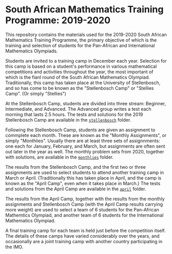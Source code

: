 # South African Mathematics Training Programme: 2019-2020

This repository contains the materials used for the 2019-2020 South African Mathematics Training Programme, the primary objective of which is the training and selection of students for the Pan-African and International Mathematics Olympiads.

Students are invited to a training camp in December each year. Selection for this camp is based on a student's performance in various mathematical competitions and activities throughout the year, the most important of which is the fianl round of the South African Mathematics Olympiad. Traditionally, this camp has taken place at the University of Stellenbosch, and so has come to be known as the "Stellenbosch Camp" or "Stellies Camp". (Or simply "Stellies")

At the Stellenbosch Camp, students are divided into three stream: Beginner, Intermediate, and Advanced. The Advanced group writes a test each morning that lasts 2.5 hours. The tests and solutions for the 2019 Stellenbosch Camp are available in the [`stellenbosch`](./stellenbosch) folder.

Following the Stellenbosch Camp, students are given an assignment to commplete each month. These are known as the "Monthly Assignments", or simply "Monthlies". Usually there are at least three sets of assignnments: one each for January, February, and March, but assignments are often sent out later in the year as well. The monthly problem sets from 2020, together with solutions, are available in the [`monthlies`](./monthlies) folder.

The results from the Stellenbosch Camp, and the first two or three assignments are used to select students to attend another training camp in March or April. (Traditionally this has taken place in April, and the camp is known as the "April Camp", even when it takes place in March.) The tests and solutions from the April Camp are available in the [`april`](./april) folder.

The results from the April Camp, together with the results from the monthly assignments and Stellenbosch Camp (with the April Camp results carrying more weight) are used to select a team of 6 students for the Pan-African Mathemtics Olympiad, and another team of 6 students for the International Mathematics Olympiad.

A final training camp for each team is held just before the competition itself. The details of these camps have varied considerably over the years, and occasionally are a joint training camp with another country participating in the IMO.